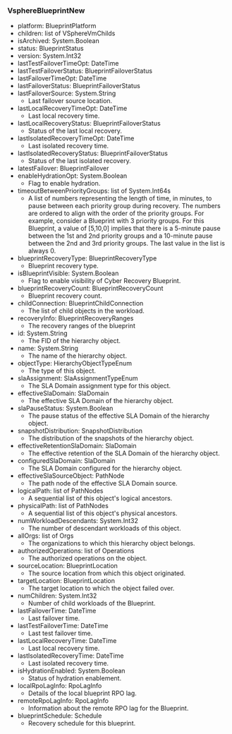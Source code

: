 ### VsphereBlueprintNew
- platform: BlueprintPlatform
- children: list of VSphereVmChilds
- isArchived: System.Boolean
- status: BlueprintStatus
- version: System.Int32
- lastTestFailoverTimeOpt: DateTime
- lastTestFailoverStatus: BlueprintFailoverStatus
- lastFailoverTimeOpt: DateTime
- lastFailoverStatus: BlueprintFailoverStatus
- lastFailoverSource: System.String
  - Last failover source location.
- lastLocalRecoveryTimeOpt: DateTime
  - Last local recovery time.
- lastLocalRecoveryStatus: BlueprintFailoverStatus
  - Status of the last local recovery.
- lastIsolatedRecoveryTimeOpt: DateTime
  - Last isolated recovery time.
- lastIsolatedRecoveryStatus: BlueprintFailoverStatus
  - Status of the last isolated recovery.
- latestFailover: BlueprintFailover
- enableHydrationOpt: System.Boolean
  - Flag to enable hydration.
- timeoutBetweenPriorityGroups: list of System.Int64s
  - A list of numbers representing the length of time, in minutes, to pause between each priority group during recovery. The numbers are ordered to align with the order of the priority groups. For example, consider a Blueprint with 3 priority groups. For this Blueprint, a value of [5,10,0] implies that there is a 5-minute pause between the 1st and 2nd priority groups and a 10-minute pause between the 2nd and 3rd priority groups. The last value in the list is always 0.
- blueprintRecoveryType: BlueprintRecoveryType
  - Blueprint recovery type.
- isBlueprintVisible: System.Boolean
  - Flag to enable visibility of Cyber Recovery Blueprint.
- blueprintRecoveryCount: BlueprintRecoveryCount
  - Blueprint recovery count.
- childConnection: BlueprintChildConnection
  - The list of child objects in the workload.
- recoveryInfo: BlueprintRecoveryRanges
  - The recovery ranges of the blueprint
- id: System.String
  - The FID of the hierarchy object.
- name: System.String
  - The name of the hierarchy object.
- objectType: HierarchyObjectTypeEnum
  - The type of this object.
- slaAssignment: SlaAssignmentTypeEnum
  - The SLA Domain assignment type for this object.
- effectiveSlaDomain: SlaDomain
  - The effective SLA Domain of the hierarchy object.
- slaPauseStatus: System.Boolean
  - The pause status of the effective SLA Domain of the hierarchy object.
- snapshotDistribution: SnapshotDistribution
  - The distribution of the snapshots of the hierarchy object.
- effectiveRetentionSlaDomain: SlaDomain
  - The effective retention of the SLA Domain of the hierarchy object.
- configuredSlaDomain: SlaDomain
  - The SLA Domain configured for the hierarchy object.
- effectiveSlaSourceObject: PathNode
  - The path node of the effective SLA Domain source.
- logicalPath: list of PathNodes
  - A sequential list of this object's logical ancestors.
- physicalPath: list of PathNodes
  - A sequential list of this object's physical ancestors.
- numWorkloadDescendants: System.Int32
  - The number of descendant workloads of this object.
- allOrgs: list of Orgs
  - The organizations to which this hierarchy object belongs.
- authorizedOperations: list of Operations
  - The authorized operations on the object.
- sourceLocation: BlueprintLocation
  - The source location from which this object originated.
- targetLocation: BlueprintLocation
  - The target location to which the object failed over.
- numChildren: System.Int32
  - Number of child workloads of the Blueprint.
- lastFailoverTime: DateTime
  - Last failover time.
- lastTestFailoverTime: DateTime
  - Last test failover time.
- lastLocalRecoveryTime: DateTime
  - Last local recovery time.
- lastIsolatedRecoveryTime: DateTime
  - Last isolated recovery time.
- isHydrationEnabled: System.Boolean
  - Status of hydration enablement.
- localRpoLagInfo: RpoLagInfo
  - Details of the local blueprint RPO lag.
- remoteRpoLagInfo: RpoLagInfo
  - Information about the remote RPO lag for the Blueprint.
- blueprintSchedule: Schedule
  - Recovery schedule for this blueprint.
